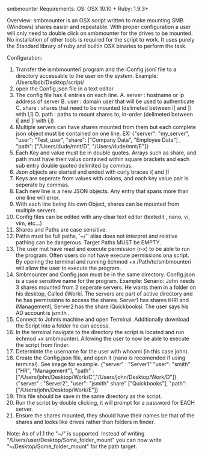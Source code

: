 smbmounter
Requirements:
OS: OSX 10.10 +
Ruby: 1.9.3+ 

Overview:
smbmounter is an OSX script written to make mounting SMB (Windows) shares easier and repeatable. With proper configuration a user will only need to double click on smbmounter for the drives to be mounted. No installation of other tools is required for the script to work. It uses purely the Standard library of ruby and builtin OSX binaries to perform the task.

Configuration:
1.	Transfer the ìsmbmounterî program and the ìConfig.jsonî file to a directory accessable to the user on the system. Example: /Users/bob/Desktop/script/
2.	open the Config.json file in a text editor
3.	The config file has 4 entries on each line.
A.	server : hostname or ip address of server
B.	user : domain user that will be used to authenticate
C.	share : shares that need to be mounted (delimeted between ì[ and ]î with î,î)
D.	path  : paths to mount shares to, in-order (delimeted between ì[ and ]î with î,î) 
4.	Multiple servers can have shares mounted from them but each complete json object must be contained on one line. 
EX: {"server": "my_server", "user": "Test_user", "share": ["Company Data", "Employee Data"] , "path": ["/Users/dude/mnt/D", "/Users/dude/mnt/E"]}
5.	Each Key and value must be in double quotes. Arrays such as share, and path must have their valus contained within square brackets and each sub entry double quoted delimited by commas.
6.	Json objects are started and ended with curly braces ì{ and }î
7.	Keys are seperate from values with colons, and each key value pair is seperate by commas.
8.	Each new line is a new JSON objects. Any entry that spans more than one line will error.
9.	With each line being itís own Object, shares can be mounted from multiple servers.
10.	Config files can be edited with any clear text editor (textedit , nano, vi, vim, etc...)
11.	Shares and Paths are case sensitive.
12.	Paths must be full paths, '~/'' alias does not interpret and relative pathing can be dangerous. Target Paths MUST be EMPTY.
13.	The user mut have read and execute permission (r-x) to be able to run the program. Often users do not have execute permissions ona  script. By opening the terminal and running ëchmod +x /Path/to/smbmounterí will allow the user to execute the program.
14.	Smbmounter and Config.json must be in the same directory. Config.json is a case sensitive name for the program. 
Example:
Senario:
John needs 3 shares mounted from 2 seperate servers. He wants them in a folder on his desktop, Called ëWorkí. The servers are part of active directory and he has permissions to access the shares. Server1 has shares ìHRî and ìManagementî, Server2 has the share ìQuickbooksî. The user says his AD account is jsmith	.
1.	Connect to Johnís machine and open Terminal. Additionally download the Script into a folder he can access.
2.	In the terminal navigate to the directory the script is located and run ëchmod +x smbmounterí.  Allowing the user to now be able to execute the script from finder.
3.	Determinte the username for the user with whoami (in this case john).
4.	Create the Config.json file, and open it (nano is recomended if using terminal). See image for example.
{"server" : "Server1" "user": "smith" ["HR", "Management"], "path" : ["/Users/john/Desktop/Work/C","/Users/john/Desktop/Work/D"]}
{"server" : "Server2", "user": "jsmith" share" ["Quickbooks"], "path": ["/Users/john/Desktop/Work/E"]}
5.	This file should be save in the same directory as the script.
6.	Run the script by double clicking, it will prompt for a password for EACH server.
7.	Ensure the shares mounted, they should have their names be that of the shares and looks like drives rather than folders in finder.

Note:
As of v1.1 the "~/" is supported. Instead of writing "/Users/user/Desktop/Some_folder_mount" you can now write "~/Desktop/Some_folder_mount" for the path target.
